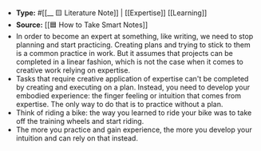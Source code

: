 - **Type:** #[[__ 🟨 Literature Note]] | [[Expertise]] [[Learning]]
- **Source:** [[🟦 How to Take Smart Notes]]
- In order to become an expert at something, like writing, we need to stop planning and start practicing. Creating plans and trying to stick to them is a common practice in work. But it assumes that projects can be completed in a linear fashion, which is not the case when it comes to creative work relying on expertise.
- Tasks that require creative application of expertise can't be completed by creating and executing on a plan. Instead, you need to develop your embodied experience: the finger feeling or intuition that comes from expertise. The only way to do that is to practice without a plan.
- Think of riding a bike: the way you learned to ride your bike was to take off the training wheels and start riding.
- The more you practice and gain experience, the more you develop your intuition and can rely on that instead. 
